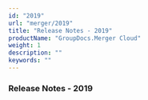 ```yaml
---
id: "2019"
url: "merger/2019"
title: "Release Notes - 2019"
productName: "GroupDocs.Merger Cloud"
weight: 1
description: ""
keywords: ""
---
```


### Release Notes - 2019 ###

